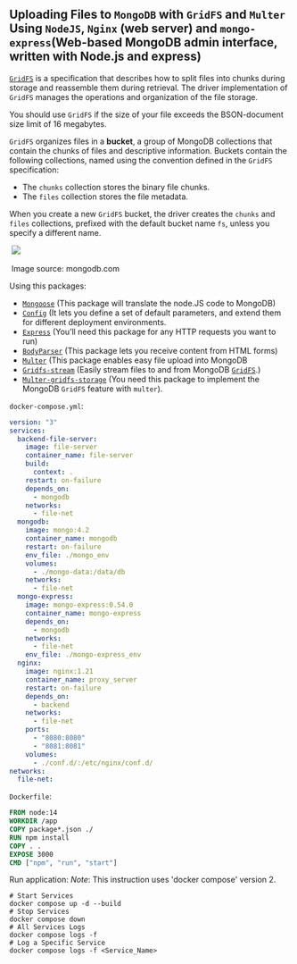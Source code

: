 ## Uploading Files to `MongoDB` with `GridFS` and `Multer` Using `NodeJS`, `Nginx` (web server)  and `mongo-express`(Web-based MongoDB admin interface, written with Node.js and express)



[`GridFS`](https://www.mongodb.com/docs/manual/core/gridfs/) is a specification that describes how to split files into chunks during storage and reassemble them during retrieval. The driver implementation of `GridFS` manages the operations and organization of the file storage.

You should use `GridFS` if the size of your file exceeds the BSON-document size limit of 16 megabytes.

`GridFS` organizes files in a **bucket**, a group of MongoDB collections that contain the chunks of files and descriptive information. Buckets contain the following collections, named using the convention defined in the `GridFS` specification:

- The `chunks` collection stores the binary file chunks.
- The `files` collection stores the file metadata.

When you create a new `GridFS` bucket, the driver creates the `chunks` and `files` collections, prefixed with the default bucket name `fs`, unless you specify a different name.

​	![](C:\Users\AZITA\Pictures\GridFS-upload.png)

​	Image source: mongodb.com

Using this packages:

- [`Mongoose`](https://mongoosejs.com/docs/) (This package will translate the node.JS code to MongoDB)
- [`Config`](https://www.npmjs.com/package/config) (It lets you define a set of default parameters, and extend them for different deployment environments.
- [`Express`](https://www.npmjs.com/package/express) (You’ll need this package for any HTTP requests you want to run)
- [`BodyParser`](https://www.npmjs.com/package/body-parser) (This package lets you receive content from HTML forms)
- [`Multer`](https://www.npmjs.com/package/multer) (This package enables easy file upload into MongoDB
- [`Gridfs-stream`](https://www.npmjs.com/package/gridfs-stream) (Easily stream files to and from MongoDB [`GridFS`](http://www.mongodb.org/display/DOCS/GridFS).)
- [`Multer-gridfs-storage`](https://www.npmjs.com/package/multer-gridfs-storage) (You need this package to implement the MongoDB `GridFS` feature with `multer`).

`docker-compose.yml`:

```yaml
version: "3"
services:
  backend-file-server:
    image: file-server
    container_name: file-server
    build:
      context: .
    restart: on-failure
    depends_on: 
      - mongodb
    networks:
      - file-net
  mongodb:
    image: mongo:4.2
    container_name: mongodb
    restart: on-failure
    env_file: ./mongo_env
    volumes: 
      - ./mongo-data:/data/db
    networks:
      - file-net
  mongo-express:
    image: mongo-express:0.54.0
    container_name: mongo-express
    depends_on:
      - mongodb
    networks:
      - file-net
    env_file: ./mongo-express_env 
  nginx:
    image: nginx:1.21
    container_name: proxy_server
    restart: on-failure
    depends_on:
      - backend
    networks:
      - file-net
    ports:
      - "8080:8080"
      - "8081:8081"
    volumes:
      - ./conf.d/:/etc/nginx/conf.d/
networks:
  file-net:
```

`Dockerfile`:

```dockerfile
FROM node:14
WORKDIR /app
COPY package*.json ./
RUN npm install
COPY . .
EXPOSE 3000
CMD ["npm", "run", "start"]
```

Run application:
*Note*: This instruction uses 'docker compose' version 2.

```shell
# Start Services
docker compose up -d --build
# Stop Services
docker compose down
# All Services Logs
docker compose logs -f
# Log a Specific Service
docker compose logs -f <Service_Name>
```

